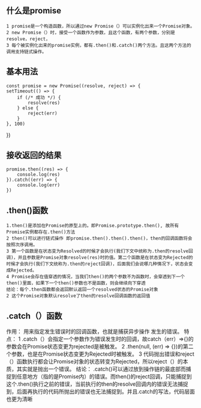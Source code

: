 ## 什么是promise
    1 promise是一个构造函数，所以通过new Promise（）可以实例化出来一个Promise对象。
    2 new Promise（）时，接受一个函数作为参数，且这个函数，有两个参数，分别是resolve，reject，
    3 每个被实例化出来的promise实例，都有.then()和.catch()两个方法。且这两个方法的调用支持链式操作。
## 基本用法
    const promise = new Promise((resolve, reject) => {
	setTimeout(() => {
		if (/* 成功 */) {
			resolve(res)
		} else {
			reject(err)
		}
	}, 100)
})
## 接收返回的结果
    promise.then((res) => {
        console.log(res)
    }).catch((err) => {
        console.log(err)
    })
## .then()函数
    1.then()是添加在Promise的原型上的。即Promise.prototype.then(), 故所有Promise实例都存在.then()方法
    2 then()可以进行链式操作 即promise.then().then().then()，then的回调函数将会按照次序调用。
    3 第一个函数是在状态变为Resolved的时候才会执行(我们下文中统称为.then的resolve回调)，并且参数是Promise对象resolve(res)时的值。第二个函数是在状态变为Rejected的时候才会执行(我们下文统称为.then的reject回调)，后面我们会说哪几种情况下，状态会变成Rejected。
    4 Promise会存在值穿透的情况，当我们then()的两个参数不为函数时，会穿透到下一个then()里面，如果下一个then()参数也不是函数，则会继续向下穿透
    结论：每个.then函数都会返回默认返回一个resolved状态的Promise对象
    2 这个Promise对象默认resolve了then的resolve回调函数的返回值
## .catch（）函数
作用：
    用来指定发生错误时的回调函数，也就是捕获异步操作  发生的错误。
特点：
    1 .catch（）会指定一个参数作为错误发生时的回调，故catch（err）=>{}的参数会在Promise状态变更为rejected是被触发。
    2 .then(null, (err) => {})的第二个参数，也是在Promise状态变更为Rejected时被触发。
    3 代码抛出错误和reject（）函数执行都会让Promise对象的状态转变为Rejected，所以reject（）的本质，其实就是抛出一个错误。
结论：
    .catch()可以通过放到操作链的最底部而捕捉到任意地方（指的是Promise内）的错误。而then()的reject回调，只能捕捉到这个.then()执行之前的错误，当前执行的then的resolve回调内的错误无法捕捉到，后面再执行的代码所抛出的错误也无法捕捉到。并且.catch的写法，代码层面也更为清晰

    